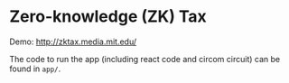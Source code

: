 # Zero-knowledge (ZK) Tax

Demo:
http://zktax.media.mit.edu/


The code to run the app (including react code and circom circuit) can be found in `app/`.
